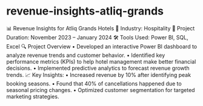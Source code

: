 # revenue-insights-atliq-grands
📊 Revenue Insights for Atliq Grands Hotels
📍 Industry: Hospitality
📅 Project Duration: November 2023 – January 2024
🛠 Tools Used: Power BI, SQL, Excel
🔍 Project Overview
•	Developed an interactive Power BI dashboard to analyze revenue trends and customer behavior.
•	Identified key performance metrics (KPIs) to help hotel management make better financial decisions.
•	Implemented predictive analytics to forecast revenue growth trends.
📈 Key Insights:
•	Increased revenue by 10% after identifying peak booking seasons.
•	Found that 40% of cancellations happened due to seasonal pricing changes.
•	Optimized customer segmentation for targeted marketing strategies.

